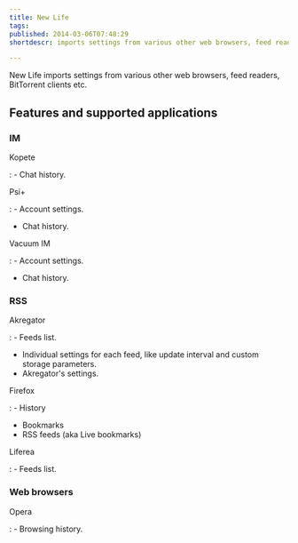 ```yaml
---
title: New Life
tags: 
published: 2014-03-06T07:48:29
shortdescr: imports settings from various other web browsers, feed readers, BitTorrent clients etc

---
```


New Life imports settings from various other web browsers, feed readers,
BitTorrent clients etc.

Features and supported applications
-----------------------------------

### IM

Kopete

: - Chat history.

Psi+

: - Account settings.
  - Chat history.

Vacuum IM

: - Account settings.
  - Chat history.

### RSS

Akregator

: - Feeds list.
  - Individual settings for each feed, like update interval and custom
    storage parameters.
  - Akregator's settings.

Firefox

: - History
  - Bookmarks
  - RSS feeds (aka Live bookmarks)

Liferea

: - Feeds list.

### Web browsers

Opera

: - Browsing history.
